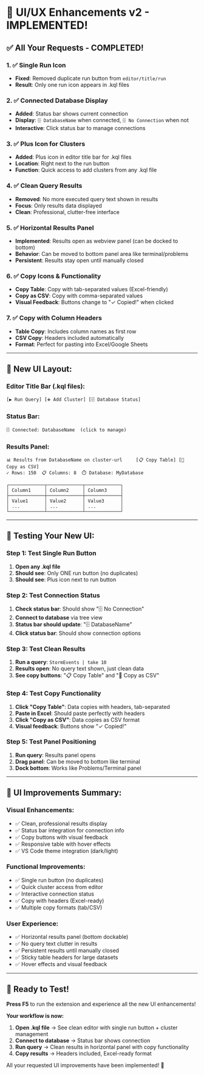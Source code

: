 # 🎨 UI/UX Enhancements v2 - IMPLEMENTED!

## ✅ **All Your Requests - COMPLETED!**

### 1. **✅ Single Run Icon** 
- **Fixed**: Removed duplicate run button from `editor/title/run`
- **Result**: Only one run icon appears in .kql files

### 2. **✅ Connected Database Display**
- **Added**: Status bar shows current connection
- **Display**: `🗄️ DatabaseName` when connected, `🗄️ No Connection` when not
- **Interactive**: Click status bar to manage connections

### 3. **✅ Plus Icon for Clusters** 
- **Added**: Plus icon in editor title bar for .kql files
- **Location**: Right next to the run button
- **Function**: Quick access to add clusters from any .kql file

### 4. **✅ Clean Query Results**
- **Removed**: No more executed query text shown in results
- **Focus**: Only results data displayed
- **Clean**: Professional, clutter-free interface

### 5. **✅ Horizontal Results Panel**
- **Implemented**: Results open as webview panel (can be docked to bottom)
- **Behavior**: Can be moved to bottom panel area like terminal/problems
- **Persistent**: Results stay open until manually closed

### 6. **✅ Copy Icons & Functionality**
- **Copy Table**: Copy with tab-separated values (Excel-friendly)
- **Copy as CSV**: Copy with comma-separated values
- **Visual Feedback**: Buttons change to "✓ Copied!" when clicked

### 7. **✅ Copy with Column Headers**
- **Table Copy**: Includes column names as first row
- **CSV Copy**: Headers included automatically
- **Format**: Perfect for pasting into Excel/Google Sheets

---

## 🎯 **New UI Layout:**

### **Editor Title Bar (.kql files):**
```
[▶️ Run Query] [➕ Add Cluster] [🗄️ Database Status]
```

### **Status Bar:**
```
🗄️ Connected: DatabaseName  (click to manage)
```

### **Results Panel:**
```
📊 Results from DatabaseName on cluster-url     [📋 Copy Table] [📁 Copy as CSV]
✓ Rows: 150  📋 Columns: 8  ⏱️ Database: MyDatabase

┌─────────────┬─────────────┬─────────────┐
│ Column1     │ Column2     │ Column3     │
├─────────────┼─────────────┼─────────────┤
│ Value1      │ Value2      │ Value3      │
│ ...         │ ...         │ ...         │
└─────────────┴─────────────┴─────────────┘
```

---

## 🧪 **Testing Your New UI:**

### Step 1: Test Single Run Button
1. **Open any .kql file**
2. **Should see**: Only ONE run button (no duplicates)
3. **Should see**: Plus icon next to run button

### Step 2: Test Connection Status
1. **Check status bar**: Should show "🗄️ No Connection"
2. **Connect to database** via tree view
3. **Status bar should update**: "🗄️ DatabaseName"
4. **Click status bar**: Should show connection options

### Step 3: Test Clean Results
1. **Run a query**: `StormEvents | take 10`
2. **Results open**: No query text shown, just clean data
3. **See copy buttons**: "📋 Copy Table" and "📁 Copy as CSV"

### Step 4: Test Copy Functionality
1. **Click "Copy Table"**: Data copies with headers, tab-separated
2. **Paste in Excel**: Should paste perfectly with headers
3. **Click "Copy as CSV"**: Data copies as CSV format
4. **Visual feedback**: Buttons show "✓ Copied!"

### Step 5: Test Panel Positioning
1. **Run query**: Results panel opens
2. **Drag panel**: Can be moved to bottom like terminal
3. **Dock bottom**: Works like Problems/Terminal panel

---

## 🎨 **UI Improvements Summary:**

### **Visual Enhancements:**
- ✅ Clean, professional results display
- ✅ Status bar integration for connection info
- ✅ Copy buttons with visual feedback
- ✅ Responsive table with hover effects
- ✅ VS Code theme integration (dark/light)

### **Functional Improvements:**
- ✅ Single run button (no duplicates)
- ✅ Quick cluster access from editor
- ✅ Interactive connection status
- ✅ Copy with headers (Excel-ready)
- ✅ Multiple copy formats (tab/CSV)

### **User Experience:**
- ✅ Horizontal results panel (bottom dockable)
- ✅ No query text clutter in results
- ✅ Persistent results until manually closed
- ✅ Sticky table headers for large datasets
- ✅ Hover effects and visual feedback

---

## 🚀 **Ready to Test!**

**Press F5** to run the extension and experience all the new UI enhancements!

**Your workflow is now:**
1. **Open .kql file** → See clean editor with single run button + cluster management
2. **Connect to database** → Status bar shows connection
3. **Run query** → Clean results in horizontal panel with copy functionality
4. **Copy results** → Headers included, Excel-ready format

All your requested UI improvements have been implemented! 🎉
